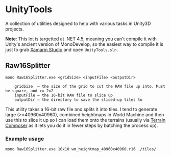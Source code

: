 # UnityTools

A collection of utilities designed to help with various tasks in Unity3D projects.

**Note**: This lot is targetted at .NET 4.5, meaning you can't compile it with Unity's ancient version of MonoDevelop,
so the easiest way to compile it is just to grab [Xamarin Studio](http://www.monodevelop.com/download/) and open
`UnityTools.sln`.

## Raw16Splitter

```
mono Raw16Splitter.exe <gridSize> <inputFile> <outputDir>

    gridSize  — the size of the grid to cut the RAW file up into. Must be square, and >= 2x2
    inputFile — the 16-bit RAW file to slice up
    outputDir — the directory to save the sliced-up tiles to
```

This utility takes a 16-bit raw file and splits it into tiles. I tend to generate large (>=40960x40960), combined
heightmaps in World Machine and then use this to slice it up so I can load them onto the terrains (usually via
[Terrain Composer](http://www.terraincomposer.com) as it lets you do it in fewer steps by batching the process up).

### Example usage

```
mono Raw16Splitter.exe 10x10 wm_heightmap_40960x40960.r16 ./tiles/
```
